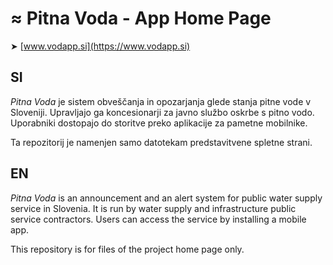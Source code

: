 # ≈ Pitna Voda - App Home Page

➤ [www.vodapp.si](https://www.vodapp.si)

## SI

*Pitna Voda* je sistem obveščanja in opozarjanja glede stanja pitne vode v Sloveniji. Upravljajo ga koncesionarji za javno službo oskrbe s pitno vodo. Uporabniki dostopajo do storitve preko aplikacije za pametne mobilnike.

Ta repozitorij je namenjen samo datotekam predstavitvene spletne strani.

## EN

*Pitna Voda* is an announcement and an alert system for public water supply service in Slovenia. It is run by water supply and infrastructure public service contractors. Users can access the service by installing a mobile app.

This repository is for files of the project home page only.
